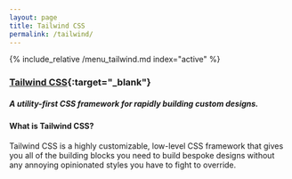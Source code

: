 ```yaml
---
layout: page
title: Tailwind CSS
permalink: /tailwind/
---
```


{% include_relative /menu_tailwind.md index="active" %}

### [Tailwind CSS](https://tailwindcss.com){:target="_blank"}
##### A utility-first CSS framework for rapidly building custom designs.

#### What is Tailwind CSS?
Tailwind CSS is a highly customizable, low-level CSS framework that gives you all of the building blocks you need to build bespoke designs without any annoying opinionated styles you have to fight to override.
